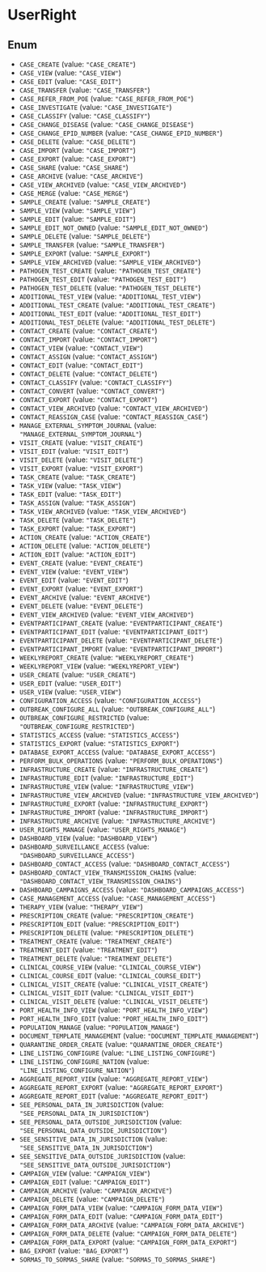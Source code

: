 # UserRight

## Enum

* `CASE_CREATE` (value: `"CASE_CREATE"`)
* `CASE_VIEW` (value: `"CASE_VIEW"`)
* `CASE_EDIT` (value: `"CASE_EDIT"`)
* `CASE_TRANSFER` (value: `"CASE_TRANSFER"`)
* `CASE_REFER_FROM_POE` (value: `"CASE_REFER_FROM_POE"`)
* `CASE_INVESTIGATE` (value: `"CASE_INVESTIGATE"`)
* `CASE_CLASSIFY` (value: `"CASE_CLASSIFY"`)
* `CASE_CHANGE_DISEASE` (value: `"CASE_CHANGE_DISEASE"`)
* `CASE_CHANGE_EPID_NUMBER` (value: `"CASE_CHANGE_EPID_NUMBER"`)
* `CASE_DELETE` (value: `"CASE_DELETE"`)
* `CASE_IMPORT` (value: `"CASE_IMPORT"`)
* `CASE_EXPORT` (value: `"CASE_EXPORT"`)
* `CASE_SHARE` (value: `"CASE_SHARE"`)
* `CASE_ARCHIVE` (value: `"CASE_ARCHIVE"`)
* `CASE_VIEW_ARCHIVED` (value: `"CASE_VIEW_ARCHIVED"`)
* `CASE_MERGE` (value: `"CASE_MERGE"`)
* `SAMPLE_CREATE` (value: `"SAMPLE_CREATE"`)
* `SAMPLE_VIEW` (value: `"SAMPLE_VIEW"`)
* `SAMPLE_EDIT` (value: `"SAMPLE_EDIT"`)
* `SAMPLE_EDIT_NOT_OWNED` (value: `"SAMPLE_EDIT_NOT_OWNED"`)
* `SAMPLE_DELETE` (value: `"SAMPLE_DELETE"`)
* `SAMPLE_TRANSFER` (value: `"SAMPLE_TRANSFER"`)
* `SAMPLE_EXPORT` (value: `"SAMPLE_EXPORT"`)
* `SAMPLE_VIEW_ARCHIVED` (value: `"SAMPLE_VIEW_ARCHIVED"`)
* `PATHOGEN_TEST_CREATE` (value: `"PATHOGEN_TEST_CREATE"`)
* `PATHOGEN_TEST_EDIT` (value: `"PATHOGEN_TEST_EDIT"`)
* `PATHOGEN_TEST_DELETE` (value: `"PATHOGEN_TEST_DELETE"`)
* `ADDITIONAL_TEST_VIEW` (value: `"ADDITIONAL_TEST_VIEW"`)
* `ADDITIONAL_TEST_CREATE` (value: `"ADDITIONAL_TEST_CREATE"`)
* `ADDITIONAL_TEST_EDIT` (value: `"ADDITIONAL_TEST_EDIT"`)
* `ADDITIONAL_TEST_DELETE` (value: `"ADDITIONAL_TEST_DELETE"`)
* `CONTACT_CREATE` (value: `"CONTACT_CREATE"`)
* `CONTACT_IMPORT` (value: `"CONTACT_IMPORT"`)
* `CONTACT_VIEW` (value: `"CONTACT_VIEW"`)
* `CONTACT_ASSIGN` (value: `"CONTACT_ASSIGN"`)
* `CONTACT_EDIT` (value: `"CONTACT_EDIT"`)
* `CONTACT_DELETE` (value: `"CONTACT_DELETE"`)
* `CONTACT_CLASSIFY` (value: `"CONTACT_CLASSIFY"`)
* `CONTACT_CONVERT` (value: `"CONTACT_CONVERT"`)
* `CONTACT_EXPORT` (value: `"CONTACT_EXPORT"`)
* `CONTACT_VIEW_ARCHIVED` (value: `"CONTACT_VIEW_ARCHIVED"`)
* `CONTACT_REASSIGN_CASE` (value: `"CONTACT_REASSIGN_CASE"`)
* `MANAGE_EXTERNAL_SYMPTOM_JOURNAL` (value: `"MANAGE_EXTERNAL_SYMPTOM_JOURNAL"`)
* `VISIT_CREATE` (value: `"VISIT_CREATE"`)
* `VISIT_EDIT` (value: `"VISIT_EDIT"`)
* `VISIT_DELETE` (value: `"VISIT_DELETE"`)
* `VISIT_EXPORT` (value: `"VISIT_EXPORT"`)
* `TASK_CREATE` (value: `"TASK_CREATE"`)
* `TASK_VIEW` (value: `"TASK_VIEW"`)
* `TASK_EDIT` (value: `"TASK_EDIT"`)
* `TASK_ASSIGN` (value: `"TASK_ASSIGN"`)
* `TASK_VIEW_ARCHIVED` (value: `"TASK_VIEW_ARCHIVED"`)
* `TASK_DELETE` (value: `"TASK_DELETE"`)
* `TASK_EXPORT` (value: `"TASK_EXPORT"`)
* `ACTION_CREATE` (value: `"ACTION_CREATE"`)
* `ACTION_DELETE` (value: `"ACTION_DELETE"`)
* `ACTION_EDIT` (value: `"ACTION_EDIT"`)
* `EVENT_CREATE` (value: `"EVENT_CREATE"`)
* `EVENT_VIEW` (value: `"EVENT_VIEW"`)
* `EVENT_EDIT` (value: `"EVENT_EDIT"`)
* `EVENT_EXPORT` (value: `"EVENT_EXPORT"`)
* `EVENT_ARCHIVE` (value: `"EVENT_ARCHIVE"`)
* `EVENT_DELETE` (value: `"EVENT_DELETE"`)
* `EVENT_VIEW_ARCHIVED` (value: `"EVENT_VIEW_ARCHIVED"`)
* `EVENTPARTICIPANT_CREATE` (value: `"EVENTPARTICIPANT_CREATE"`)
* `EVENTPARTICIPANT_EDIT` (value: `"EVENTPARTICIPANT_EDIT"`)
* `EVENTPARTICIPANT_DELETE` (value: `"EVENTPARTICIPANT_DELETE"`)
* `EVENTPARTICIPANT_IMPORT` (value: `"EVENTPARTICIPANT_IMPORT"`)
* `WEEKLYREPORT_CREATE` (value: `"WEEKLYREPORT_CREATE"`)
* `WEEKLYREPORT_VIEW` (value: `"WEEKLYREPORT_VIEW"`)
* `USER_CREATE` (value: `"USER_CREATE"`)
* `USER_EDIT` (value: `"USER_EDIT"`)
* `USER_VIEW` (value: `"USER_VIEW"`)
* `CONFIGURATION_ACCESS` (value: `"CONFIGURATION_ACCESS"`)
* `OUTBREAK_CONFIGURE_ALL` (value: `"OUTBREAK_CONFIGURE_ALL"`)
* `OUTBREAK_CONFIGURE_RESTRICTED` (value: `"OUTBREAK_CONFIGURE_RESTRICTED"`)
* `STATISTICS_ACCESS` (value: `"STATISTICS_ACCESS"`)
* `STATISTICS_EXPORT` (value: `"STATISTICS_EXPORT"`)
* `DATABASE_EXPORT_ACCESS` (value: `"DATABASE_EXPORT_ACCESS"`)
* `PERFORM_BULK_OPERATIONS` (value: `"PERFORM_BULK_OPERATIONS"`)
* `INFRASTRUCTURE_CREATE` (value: `"INFRASTRUCTURE_CREATE"`)
* `INFRASTRUCTURE_EDIT` (value: `"INFRASTRUCTURE_EDIT"`)
* `INFRASTRUCTURE_VIEW` (value: `"INFRASTRUCTURE_VIEW"`)
* `INFRASTRUCTURE_VIEW_ARCHIVED` (value: `"INFRASTRUCTURE_VIEW_ARCHIVED"`)
* `INFRASTRUCTURE_EXPORT` (value: `"INFRASTRUCTURE_EXPORT"`)
* `INFRASTRUCTURE_IMPORT` (value: `"INFRASTRUCTURE_IMPORT"`)
* `INFRASTRUCTURE_ARCHIVE` (value: `"INFRASTRUCTURE_ARCHIVE"`)
* `USER_RIGHTS_MANAGE` (value: `"USER_RIGHTS_MANAGE"`)
* `DASHBOARD_VIEW` (value: `"DASHBOARD_VIEW"`)
* `DASHBOARD_SURVEILLANCE_ACCESS` (value: `"DASHBOARD_SURVEILLANCE_ACCESS"`)
* `DASHBOARD_CONTACT_ACCESS` (value: `"DASHBOARD_CONTACT_ACCESS"`)
* `DASHBOARD_CONTACT_VIEW_TRANSMISSION_CHAINS` (value: `"DASHBOARD_CONTACT_VIEW_TRANSMISSION_CHAINS"`)
* `DASHBOARD_CAMPAIGNS_ACCESS` (value: `"DASHBOARD_CAMPAIGNS_ACCESS"`)
* `CASE_MANAGEMENT_ACCESS` (value: `"CASE_MANAGEMENT_ACCESS"`)
* `THERAPY_VIEW` (value: `"THERAPY_VIEW"`)
* `PRESCRIPTION_CREATE` (value: `"PRESCRIPTION_CREATE"`)
* `PRESCRIPTION_EDIT` (value: `"PRESCRIPTION_EDIT"`)
* `PRESCRIPTION_DELETE` (value: `"PRESCRIPTION_DELETE"`)
* `TREATMENT_CREATE` (value: `"TREATMENT_CREATE"`)
* `TREATMENT_EDIT` (value: `"TREATMENT_EDIT"`)
* `TREATMENT_DELETE` (value: `"TREATMENT_DELETE"`)
* `CLINICAL_COURSE_VIEW` (value: `"CLINICAL_COURSE_VIEW"`)
* `CLINICAL_COURSE_EDIT` (value: `"CLINICAL_COURSE_EDIT"`)
* `CLINICAL_VISIT_CREATE` (value: `"CLINICAL_VISIT_CREATE"`)
* `CLINICAL_VISIT_EDIT` (value: `"CLINICAL_VISIT_EDIT"`)
* `CLINICAL_VISIT_DELETE` (value: `"CLINICAL_VISIT_DELETE"`)
* `PORT_HEALTH_INFO_VIEW` (value: `"PORT_HEALTH_INFO_VIEW"`)
* `PORT_HEALTH_INFO_EDIT` (value: `"PORT_HEALTH_INFO_EDIT"`)
* `POPULATION_MANAGE` (value: `"POPULATION_MANAGE"`)
* `DOCUMENT_TEMPLATE_MANAGEMENT` (value: `"DOCUMENT_TEMPLATE_MANAGEMENT"`)
* `QUARANTINE_ORDER_CREATE` (value: `"QUARANTINE_ORDER_CREATE"`)
* `LINE_LISTING_CONFIGURE` (value: `"LINE_LISTING_CONFIGURE"`)
* `LINE_LISTING_CONFIGURE_NATION` (value: `"LINE_LISTING_CONFIGURE_NATION"`)
* `AGGREGATE_REPORT_VIEW` (value: `"AGGREGATE_REPORT_VIEW"`)
* `AGGREGATE_REPORT_EXPORT` (value: `"AGGREGATE_REPORT_EXPORT"`)
* `AGGREGATE_REPORT_EDIT` (value: `"AGGREGATE_REPORT_EDIT"`)
* `SEE_PERSONAL_DATA_IN_JURISDICTION` (value: `"SEE_PERSONAL_DATA_IN_JURISDICTION"`)
* `SEE_PERSONAL_DATA_OUTSIDE_JURISDICTION` (value: `"SEE_PERSONAL_DATA_OUTSIDE_JURISDICTION"`)
* `SEE_SENSITIVE_DATA_IN_JURISDICTION` (value: `"SEE_SENSITIVE_DATA_IN_JURISDICTION"`)
* `SEE_SENSITIVE_DATA_OUTSIDE_JURISDICTION` (value: `"SEE_SENSITIVE_DATA_OUTSIDE_JURISDICTION"`)
* `CAMPAIGN_VIEW` (value: `"CAMPAIGN_VIEW"`)
* `CAMPAIGN_EDIT` (value: `"CAMPAIGN_EDIT"`)
* `CAMPAIGN_ARCHIVE` (value: `"CAMPAIGN_ARCHIVE"`)
* `CAMPAIGN_DELETE` (value: `"CAMPAIGN_DELETE"`)
* `CAMPAIGN_FORM_DATA_VIEW` (value: `"CAMPAIGN_FORM_DATA_VIEW"`)
* `CAMPAIGN_FORM_DATA_EDIT` (value: `"CAMPAIGN_FORM_DATA_EDIT"`)
* `CAMPAIGN_FORM_DATA_ARCHIVE` (value: `"CAMPAIGN_FORM_DATA_ARCHIVE"`)
* `CAMPAIGN_FORM_DATA_DELETE` (value: `"CAMPAIGN_FORM_DATA_DELETE"`)
* `CAMPAIGN_FORM_DATA_EXPORT` (value: `"CAMPAIGN_FORM_DATA_EXPORT"`)
* `BAG_EXPORT` (value: `"BAG_EXPORT"`)
* `SORMAS_TO_SORMAS_SHARE` (value: `"SORMAS_TO_SORMAS_SHARE"`)
